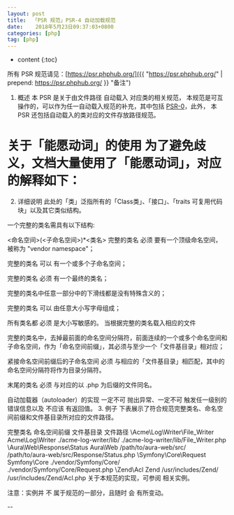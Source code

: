 ```yaml
---
layout: post
title:  「PSR 规范」PSR-4 自动加载规范
date:    2018年5月23日09:37:03+0800
categories: [php] 
tag: [php] 
---
```


* content
{:toc}


所有 PSR 规范请见：[https://psr.phphub.org/]({{ "https://psr.phphub.org/" | prepend: https://psr.phphub.org/  }} "备注")

1. 概述
本 PSR 是关于由文件路径 自动载入 对应类的相关规范，
本规范是可互操作的，可以作为任一自动载入规范的补充，其中包括 [PSR-0]()，此外，
本 PSR 还包括自动载入的类对应的文件存放路径规范。

关于「能愿动词」的使用
为了避免歧义，文档大量使用了「能愿动词」，对应的解释如下：
==========================


2. 详细说明
此处的「类」泛指所有的「Class类」、「接口」、「traits 可复用代码块」以及其它类似结构。

一个完整的类名需具有以下结构:

\<命名空间>(\<子命名空间>)*\<类名>
完整的类名 必须 要有一个顶级命名空间，被称为 "vendor namespace"；

完整的类名 可以 有一个或多个子命名空间；

完整的类名 必须 有一个最终的类名；

完整的类名中任意一部分中的下滑线都是没有特殊含义的；

完整的类名 可以 由任意大小写字母组成；

所有类名都 必须 是大小写敏感的。
当根据完整的类名载入相应的文件

完整的类名中，去掉最前面的命名空间分隔符，前面连续的一个或多个命名空间和子命名空间，作为「命名空间前缀」，其必须与至少一个「文件基目录」相对应；

紧接命名空间前缀后的子命名空间 必须 与相应的「文件基目录」相匹配，其中的命名空间分隔符将作为目录分隔符。

末尾的类名 必须 与对应的以 .php 为后缀的文件同名。

自动加载器（autoloader）的实现 一定不可 抛出异常、一定不可 触发任一级别的错误信息以及 不应该 有返回值。
3. 例子
下表展示了符合规范完整类名、命名空间前缀和文件基目录所对应的文件路径。

完整类名	命名空间前缀	文件基目录	文件路径
\Acme\Log\Writer\File_Writer	Acme\Log\Writer	./acme-log-writer/lib/	./acme-log-writer/lib/File_Writer.php
\Aura\Web\Response\Status	Aura\Web	/path/to/aura-web/src/	/path/to/aura-web/src/Response/Status.php
\Symfony\Core\Request	Symfony\Core	./vendor/Symfony/Core/	./vendor/Symfony/Core/Request.php
\Zend\Acl	Zend	/usr/includes/Zend/	/usr/includes/Zend/Acl.php
关于本规范的实现，可参阅 相关实例。

注意：实例并 不 属于规范的一部分，且随时 会 有所变动。

--
